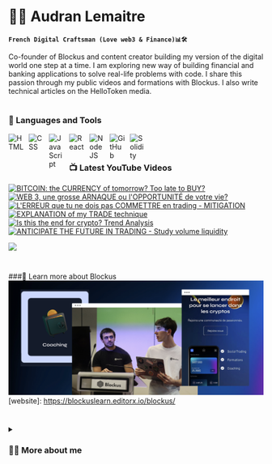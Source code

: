 # 🏄‍♂️ Audran Lemaitre

**`French Digital Craftsman (Love web3 & Finance)📊🛠️`**

Co-founder of Blockus and content creator building my version of the digital world one step at a time. I am exploring new way of building financial and banking applications to solve real-life problems with code. I share this passion through my public videos and formations with Blockus. I also write technical articles on the HelloToken media.

#

### 🧰 Languages and Tools

<img align="left" alt="HTML" width="30px" style="padding-right:10px;" src="https://cdn.jsdelivr.net/gh/devicons/devicon/icons/html5/html5-plain.svg" />
<img align="left" alt="CSS" width="30px" style="padding-right:10px;" src="https://cdn.jsdelivr.net/gh/devicons/devicon/icons/css3/css3-plain.svg" />
<img align="left" alt="JavaScript" width="30px" style="padding-right:10px;" src="https://cdn.jsdelivr.net/gh/devicons/devicon/icons/javascript/javascript-plain.svg" />
<img align="left" alt="React" width="30px" style="padding-right:10px;" src="https://cdn.jsdelivr.net/gh/devicons/devicon/icons/react/react-original.svg" />
<img align="left" alt="NodeJS" width="30px" style="padding-right:10px;" src="https://cdn.jsdelivr.net/gh/devicons/devicon/icons/nodejs/nodejs-original.svg" />
<img align="left" alt="GitHub" width="30px" style="padding-right:10px;" src="https://cdn.jsdelivr.net/gh/devicons/devicon/icons/github/github-original.svg" />
<img align="left" alt="Solidity" width="30px" style="padding-right:10px;" src="https://cdn.jsdelivr.net/gh/devicons/devicon/icons/solidity/solidity-original.svg" />
<br/>

#

### 📺 Latest YouTube Videos

<!-- BEGIN YOUTUBE-CARDS -->
[![BITCOIN: the CURRENCY of tomorrow? Too late to BUY?](https://ytcards.demolab.com/?id=fFsscuRymvA&title=BITCOIN:+the+CURRENCY+of+tomorrow?+Too+late+to+BUY?&lang=fr&timestamp=1671555624&background_color=%230d1117&title_color=%23ffffff&stats_color=%23dedede&width=250&duration=647 "BITCOIN: la MONNAIE de demain? Trop tard pour en ACHETER?")](https://www.youtube.com/watch?v=fFsscuRymvA)
[![WEB 3, une grosse ARNAQUE ou l'OPPORTUNITÉ de votre vie?](https://ytcards.demolab.com/?id=0ieHJy7zISo&t=46s&title=WEB3,+a+big+scam+or+the+OPPORTUNITY+of+your+life&lang=fr&timestamp=1669140023&background_color=%230d1117&title_color=%23ffffff&stats_color=%23dedede&width=250&duration=535 "WEB 3, une grosse ARNAQUE ou l'OPPORTUNITÉ de votre vie?")](https://www.youtube.com/watch?v=0ieHJy7zISo&t=46s)
[![L'ERREUR que tu ne dois pas COMMETTRE en trading - MITIGATION](https://ytcards.demolab.com/?id=ccrRQ5xSHAs&t=7s&title=The+mistake+you+should+not+make+in+trading+MITIGATION&lang=fr&timestamp=1668434431&background_color=%230d1117&title_color=%23ffffff&stats_color=%23dedede&width=250&duration=4119 "L'ERREUR que tu ne dois pas COMMETTRE en trading - MITIGATION")](https://www.youtube.com/watch?v=ccrRQ5xSHAs&t=7s)
[![EXPLANATION of my TRADE technique](https://ytcards.demolab.com/?id=3IhjMbqiExs&t=3s&title=EXPLANATION+of+my+TRADE+technique&lang=fr&timestamp=1671555624&background_color=%230d1117&title_color=%23ffffff&stats_color=%23dedede&width=250&duration=647 "EXPLANATION of my TRADE technique")](https://www.youtube.com/watch?v=3IhjMbqiExs&t=3s)
[![Is this the end for crypto? Trend Analysis](https://ytcards.demolab.com/?id=2oTQZ0C0hUA&t=23s&title=Is+this+the+end+for+crypto?+Trend+Analysis&lang=fr&timestamp=1669140023&background_color=%230d1117&title_color=%23ffffff&stats_color=%23dedede&width=250&duration=535 "Is this the end for crypto? Trend Analysis?")](https://www.youtube.com/watch?v=2oTQZ0C0hUA&t=23s)
[![ANTICIPATE THE FUTURE IN TRADING - Study volume liquidity](https://ytcards.demolab.com/?id=68Y88F3hyKU&t=719s&title=ANTICIPATE+THE+FUTURE+IN+TRADING+Study+volume+liquidity&lang=fr&timestamp=1668434431&background_color=%230d1117&title_color=%23ffffff&stats_color=%23dedede&width=250&duration=4119 "ANTICIPATE THE FUTURE IN TRADING - Study volume liquidity")](https://www.youtube.com/watch?v=68Y88F3hyKU&t=719s)
<!-- END YOUTUBE-CARDS -->

[<img src="https://custom-icon-badges.demolab.com/badge/-Subscribe%20For%20More-red?style=for-the-badge&logo=video&logoColor=white"/>](https://www.youtube.com/@Blockus)

#

###🔮 Learn more about Blockus
![alt text](./Blockus.png)
[website]: https://blockuslearn.editorx.io/blockus/
#

<details>
 <summary><h3>👨‍💻 More about me </h3></summary>

Currently pursuing a master's degree in market finance at the IESEG School of Management in Lille, I co-created Blockus: a structure that aims to democratize investment in blockchain technologies to the greatest number of people. 

I am passionate about the different uses that these same technologies can have in the banking and financial sector: tokenization of real assets, digital identity, transparency, automation via smart contract, elimination of costly intermediaries, etc. I want to dedicate my career to improving the current financial system. 

Moreover, I am always looking for new ways to enrich my knowledge, meet new people and create impactful projects. I am notably invested in the web3 ecosystem as a writer at HelloToken. I'm also learning to code dApps to deepen my technical knowledge.

Feel free to contact me if you are interested in these topics!

---
[LinkedIn]: https://www.linkedin.com/in/audranlemaitre/
[HelloToken]: https://hellotoken.io/
